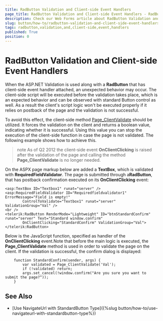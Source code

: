 ```yaml
---
title: RadButton Validation and Client-side Event Handlers
page_title: RadButton Validation and Client-side Event Handlers - RadButton
description: Check our Web Forms article about RadButton Validation and Client-side Event Handlers.
slug: button/how-to/radbutton-validation-and-client-side-event-handlers
tags: radbutton,validation,and,client-side,event,handlers
published: True
position: 0
---
```


# RadButton Validation and Client-side Event Handlers

When the ASP.NET Validation is used along with a **RadButton** that has client-side event handler attached, an unexpected behavior may occur. The client-side script will be executed before the validation takes place, which is an expected behavior and can be observed with standard Button control as well. As a result the client's script logic won't be executed properly if it relies on postback of the page and the validation is not successful.

To avoid this effect, the client-side method [Page_ClientValidate](https://msdn.microsoft.com/en-us/library/aa338815%28v=vs.71%29.aspx) should be utilized. It forces the validation on the client and returns a boolean value, indicating whether it is successful. Using this value you can stop the execution of the client-side function in case the page is not validated. The following example shows how to achieve this.

>note As of Q2 2012 the client-side event **OnClientClicking** is raised after the validation of the page and calling the method **Page_ClientValidate** is no longer needed.

On the ASPX page markup below are added a **TextBox**, which is validated with **RequiredFieldValidator**. The page is submitted through a**RadButton**, that has postback confirmation executed on its **OnClientClicking** event:

````ASP.NET
<asp:TextBox ID="Textbox1" runat="server" />
<asp:RequiredFieldValidator ID="Requiredfieldvalidator1" ErrorMessage="Field is empty!"
		ControlToValidate="Textbox1" runat="server" ValidationGroup="Val" />
<br />
<telerik:RadButton RenderMode="Lightweight" ID="btnStandardConfirm" runat="server" Text="Standard window.confirm"
		OnClientClicking="StandardConfirm" ValidationGroup="Val">
</telerik:RadButton>
````

Below is the JavaScript function, specified as handler of the **OnClientClicking** event.Note that before the main logic is executed, the **Page_ClientValidate** method is used in order to validate the page on the client. If the validation is successful, the confirm dialog is displayed:

````JavaSript
	function StandardConfirm(sender, args) {
		var validated = Page_ClientValidate('Val');
		if (!validated) return;
		args.set_cancel(!window.confirm("Are you sure you want to submit the page?"));
	}
````

## See Also

 * [Use NavigateUrl with StandardButton Type]({%slug button/how-to/use-navigateurl-with-standardbutton-type%})
